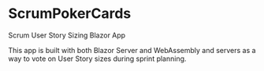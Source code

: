 # ScrumPokerCards
Scrum User Story Sizing Blazor App

This app is built with both Blazor Server and WebAssembly and servers as a way to vote on User Story sizes during sprint planning.
